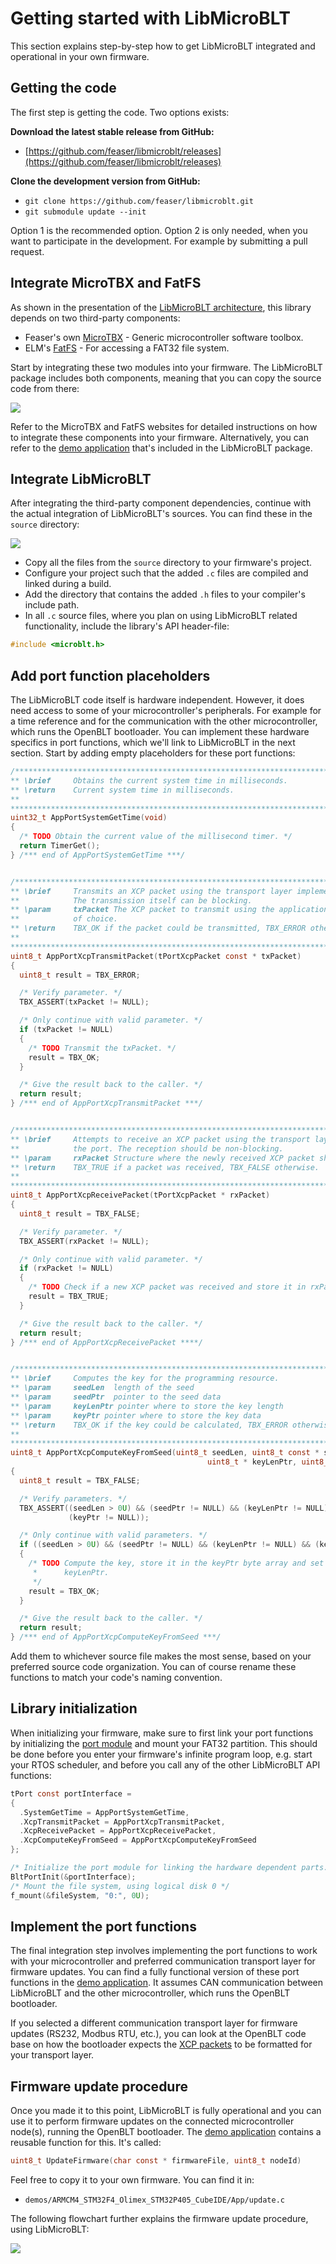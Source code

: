 # Getting started with LibMicroBLT

This section explains step-by-step how to get LibMicroBLT integrated and operational in your own firmware.

## Getting the code

The first step is getting the code. Two options exists:

**Download the latest stable release from GitHub:**

* [https://github.com/feaser/libmicroblt/releases](https://github.com/feaser/libmicroblt/releases)

**Clone the development version from GitHub:**

* `git clone https://github.com/feaser/libmicroblt.git`
* `git submodule update --init`

Option 1 is the recommended option. Option 2 is only needed, when you want to participate in the development. For example by submitting a pull request.

## Integrate MicroTBX and FatFS

As shown in the presentation of the [LibMicroBLT architecture](index.md#library-architecture), this library depends on two third-party components:

* Feaser's own [MicroTBX](https://github.com/feaser/microtbx/) - Generic microcontroller software toolbox.
* ELM's [FatFS](http://elm-chan.org/fsw/ff/00index_e.html) - For accessing a FAT32 file system.

Start by integrating these two modules into your firmware. The LibMicroBLT package includes both components, meaning that you can copy the source code from there:

![](images/third_party_sources.png)

Refer to the MicroTBX and FatFS websites for detailed instructions on how to integrate these components into your firmware. Alternatively, you can refer to the [demo application](demo.md) that's included in the LibMicroBLT package.

## Integrate LibMicroBLT

After integrating the third-party component dependencies, continue with the actual integration of LibMicroBLT's sources. You can find these in the `source` directory:

![](images/libmicroblt_sources.png)

* Copy all the files from the `source` directory to your firmware's project.
* Configure your project such that the added `.c` files are compiled and linked during a build.
* Add the directory that contains the added `.h` files to your compiler's include path.
* In all `.c` source files, where you plan on using LibMicroBLT related functionality, include the library's API header-file:

```c
#include <microblt.h>
```

## Add port function placeholders

The LibMicroBLT code itself is hardware independent. However, it does need access to some of your microcontroller's peripherals. For example for a time reference and for the communication with the other microcontroller, which runs the OpenBLT bootloader. You can implement these hardware specifics in port functions, which we'll link to LibMicroBLT in the next section. Start by adding empty placeholders for these port functions:

```c
/************************************************************************************//**
** \brief     Obtains the current system time in milliseconds.
** \return    Current system time in milliseconds.
**
****************************************************************************************/
uint32_t AppPortSystemGetTime(void)
{
  /* TODO Obtain the current value of the millisecond timer. */
  return TimerGet();
} /*** end of AppPortSystemGetTime ***/


/************************************************************************************//**
** \brief     Transmits an XCP packet using the transport layer implemented by the port.
**            The transmission itself can be blocking.
** \param     txPacket The XCP packet to transmit using the application's transport layer
**            of choice.
** \return    TBX_OK if the packet could be transmitted, TBX_ERROR otherwise.
**
****************************************************************************************/
uint8_t AppPortXcpTransmitPacket(tPortXcpPacket const * txPacket)
{
  uint8_t result = TBX_ERROR;

  /* Verify parameter. */
  TBX_ASSERT(txPacket != NULL);

  /* Only continue with valid parameter. */
  if (txPacket != NULL)
  {
    /* TODO Transmit the txPacket. */
    result = TBX_OK;
  }

  /* Give the result back to the caller. */
  return result;
} /*** end of AppPortXcpTransmitPacket ***/


/************************************************************************************//**
** \brief     Attempts to receive an XCP packet using the transport layer implemented by
**            the port. The reception should be non-blocking.
** \param     rxPacket Structure where the newly received XCP packet should be stored.
** \return    TBX_TRUE if a packet was received, TBX_FALSE otherwise.
**
****************************************************************************************/
uint8_t AppPortXcpReceivePacket(tPortXcpPacket * rxPacket)
{
  uint8_t result = TBX_FALSE;

  /* Verify parameter. */
  TBX_ASSERT(rxPacket != NULL);

  /* Only continue with valid parameter. */
  if (rxPacket != NULL)
  {
    /* TODO Check if a new XCP packet was received and store it in rxPacket. */
    result = TBX_TRUE;
  }

  /* Give the result back to the caller. */
  return result;
} /*** end of AppPortXcpReceivePacket ****/


/************************************************************************************//**
** \brief     Computes the key for the programming resource.
** \param     seedLen  length of the seed
** \param     seedPtr  pointer to the seed data
** \param     keyLenPtr pointer where to store the key length
** \param     keyPtr pointer where to store the key data
** \return    TBX_OK if the key could be calculated, TBX_ERROR otherwise.
**
****************************************************************************************/
uint8_t AppPortXcpComputeKeyFromSeed(uint8_t seedLen, uint8_t const * seedPtr,
                                            uint8_t * keyLenPtr, uint8_t * keyPtr)
{
  uint8_t result = TBX_FALSE;

  /* Verify parameters. */
  TBX_ASSERT((seedLen > 0U) && (seedPtr != NULL) && (keyLenPtr != NULL) &&
             (keyPtr != NULL));

  /* Only continue with valid parameters. */
  if ((seedLen > 0U) && (seedPtr != NULL) && (keyLenPtr != NULL) && (keyPtr != NULL))
  {
    /* TODO Compute the key, store it in the keyPtr byte array and set its length in
     *      keyLenPtr.
     */
    result = TBX_OK;
  }

  /* Give the result back to the caller. */
  return result;
} /*** end of AppPortXcpComputeKeyFromSeed ***/
```

Add them to whichever source file makes the most sense, based on your preferred source code organization. You can of course rename these functions to match your code's naming convention. 

## Library initialization

When initializing your firmware, make sure to first link your port functions by initializing the [port module](apiref.md#port-module) and mount your FAT32 partition. This should be done before you enter your firmware's infinite program loop, e.g. start your RTOS scheduler, and before you call any of the other LibMicroBLT API functions:

```c
tPort const portInterface =
{
  .SystemGetTime = AppPortSystemGetTime,
  .XcpTransmitPacket = AppPortXcpTransmitPacket,
  .XcpReceivePacket = AppPortXcpReceivePacket,
  .XcpComputeKeyFromSeed = AppPortXcpComputeKeyFromSeed
};

/* Initialize the port module for linking the hardware dependent parts. */
BltPortInit(&portInterface);
/* Mount the file system, using logical disk 0 */
f_mount(&fileSystem, "0:", 0U);
```

## Implement the port functions

The final integration step involves implementing the port functions to work with your microcontroller and preferred communication transport layer for firmware updates. You can find a fully functional version of these port functions in the [demo application](demo.md). It assumes CAN communication between LibMicroBLT and the other microcontroller, which runs the OpenBLT bootloader.

If you selected a different communication transport layer for firmware updates (RS232, Modbus RTU, etc.), you can look at the OpenBLT code base on how the bootloader expects the [XCP packets](https://www.feaser.com/openblt/lib/exe/fetch.php?media=manual:xcp_1_0_specification.zip) to be formatted for your transport layer. 

## Firmware update procedure

Once you made it to this point, LibMicroBLT is fully operational and you can use it to perform firmware updates on the connected microcontroller node(s), running the OpenBLT bootloader. The [demo application](demo.md) contains a reusable function for this. It's called:

```c
uint8_t UpdateFirmware(char const * firmwareFile, uint8_t nodeId)
```

Feel free to copy it to your own firmware. You can find it in:

* `demos/ARMCM4_STM32F4_Olimex_STM32P405_CubeIDE/App/update.c`

The following flowchart further explains the firmware update procedure, using LibMicroBLT:

![](images/firmware_update_flowchart.png)











